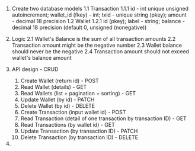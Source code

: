 1. Create two database models
   1.1 Transaction
      1.1.1 id - int unique unsigned autoincrement; wallet_id (fkey) - int; txid - unique string (pkey); amount - decimal 18 precision
   1.2 Wallet 
      1.2.1 id (pkey); label - string; balance - decimal 18 precision (default 0, unsigned (nonegative))


2. Logic
    2.1 Wallet's Balance is the sum of all transaction amounts
    2.2 Transaction amount might be the negative number
    2.3 Wallet balance should never be the negative
    2.4 Transaction amount should not exceed wallet's balance amount

3. API design - CRUD
   1. Create Wallet (return id) - POST
   2. Read Wallet (details) - GET
   3. Read Wallets (list + pagination + sorting) - GET
   4. Update Wallet (by id) - PATCH
   5. Delete Wallet (by id) - DELETE
   6. Create Transaction (input wallet id) - POST
   7. Read Transaction (detail of one transaction by transaction ID) - GET
   8. Read Transactions (by wallet id) - GET
   9. Update Transaction (by transaction ID) - PATCH
   10. Delete Transaction (by transaction ID) - DELETE
4.  
